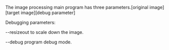 The image processing main program has three parameters.[original image][target image][debug parameter]

Debugging parameters:

--resizeout to scale down the image.

--debug program debug mode.
